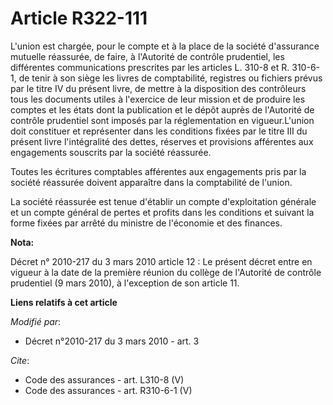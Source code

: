 # Article R322-111

L'union est chargée, pour le compte et à la place de la société d'assurance mutuelle réassurée, de faire, à l'Autorité de
contrôle prudentiel, les différentes communications prescrites par les articles L. 310-8 et R. 310-6-1, de tenir à son siège
les livres de comptabilité, registres ou fichiers prévus par le titre IV du présent livre, de mettre à la disposition des
contrôleurs tous les documents utiles à l'exercice de leur mission et de produire les comptes et les états dont la
publication et le dépôt auprès de l'Autorité de contrôle prudentiel sont imposés par la réglementation en vigueur.L'union
doit constituer et représenter dans les conditions fixées par le titre III du présent livre l'intégralité des dettes,
réserves et provisions afférentes aux engagements souscrits par la société réassurée. 

Toutes les écritures comptables afférentes aux engagements pris par la société réassurée doivent apparaître dans la
comptabilité de l'union. 

La société réassurée est tenue d'établir un compte d'exploitation générale et un compte général de pertes et profits dans les
conditions et suivant la forme fixées par arrêté du ministre de l'économie et des finances.

**Nota:**

Décret n° 2010-217 du 3 mars 2010 article 12 : Le présent décret entre en vigueur à la date de la première réunion du collège
de l'Autorité de contrôle prudentiel (9 mars 2010), à l'exception de son article 11.

**Liens relatifs à cet article**

_Modifié par_:

  - Décret n°2010-217 du 3 mars 2010 - art. 3

_Cite_:

  - Code des assurances - art. L310-8 (V)
  - Code des assurances - art. R310-6-1 (V)
